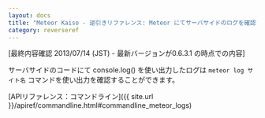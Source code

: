 ```yaml
---
layout: docs
title: "Meteor Kaiso - 逆引きリファレンス: Meteor にてサーバサイドのログを確認する方法"
category: reverseref
---
```


[最終内容確認 2013/07/14 (JST) - 最新バージョンが0.6.3.1 の時点での内容]

サーバサイドのコードにて console.log() を使い出力したログは `meteor log サイト名` コマンドを使い出力を確認することができます。

[APIリファレンス：コマンドライン]({{ site.url }}/apiref/commandline.html#commandline_meteor_logs)
